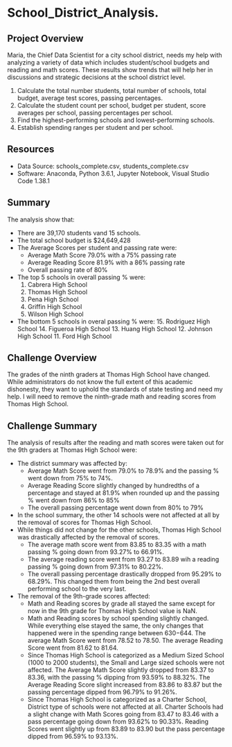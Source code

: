 # School_District_Analysis.

## Project Overview
Maria, the Chief Data Scientist for a city school district, needs my help with analyzing a variety of data which includes student/school budgets and reading and math scores. These results show trends that will help her in discussions and strategic decisions at the school district level.

1. Calculate the total number students, total number of schools, total budget, average test scores, passing percentages.
2. Calculate the student count per school, budget per student, score averages per school, passing percentages per school.
3. Find the highest-performing schools and lowest-performing schools.
4. Establish spending ranges per student and per school.

## Resources
- Data Source: schools_complete.csv, students_complete.csv
- Software: Anaconda, Python 3.6.1, Jupyter Notebook, Visual Studio Code 1.38.1

## Summary
The analysis show that:
- There are 39,170 students vand 15 schools.
- The total school budget is $24,649,428
- The Average Scores per student and passing rate were:
    - Average Math Score 79.0% with a 75% passing rate
    - Average Reading Score 81.9% with a 86% passing rate
    - Overall passing rate of 80%
- The top 5 schools in overall passing % were:
    1. Cabrera High School
    2. Thomas High School
    3. Pena High School
    4. Griffin High School
    5. Wilson High School
- The bottom 5 schools in overal passing % were:
    15. Rodriguez High School
    14. Figueroa High School
    13. Huang High School
    12. Johnson High School
    11. Ford High School
    
## Challenge Overview
The grades of the ninth graders at Thomas High School have changed. While administrators do not know the full extent of this academic dishonesty, they want to uphold the standards of state testing and need my help. I will need to remove the ninth-grade math and reading scores from Thomas High School. 

## Challenge Summary
The analysis of results after the reading and math scores were taken out for the 9th graders at Thomas High School were:
- The district summary was affected by:
    - Average Math Score went from 79.0% to 78.9% and the passing % went down from 75% to 74%.
    - Average Reading Score slightly changed by hundredths of a percentage and stayed at 81.9% when rounded up and the passing % went         down from 86% to 85%
    - The overall passing percentage went down from 80% to 79%
- In the school summary, the other 14 schools were not affected at all by the removal of scores for Thomas High School.
- While things did not change for the other schools, Thomas High School was drastically affected by the removal of scores.
    - The average math score went from 83.85 to 83.35 with a math passing % going down from 93.27% to 66.91%.
    - The average reading score went from 93.27 to 83.89 wih a reading passing % going down from 97.31% to 80.22%.
    - The overall passing percentage drastically dropped from 95.29% to 68.29%.  This changed them from being the 2nd best overall             performing school to the very last.
- The removal of the 9th-grade scores affected:
    - Math and Reading scores by grade all stayed the same except for now in the 9th grade for Thomas High School value is NaN.
    - Math and Reading scores by school spending slightly changed. While everything else stayed the same, the only changes that happened       were in the spending range between $630-$644. The average Math Score went from 78.52 to 78.50. The average Reading Score went from       81.62 to 81.64.
    - Since Thomas High School is categorized as a Medium Sized School (1000 to 2000 students), the Small and Large sized schools were         not affected. The Average Math Score slightly dropped from 83.37 to 83.36, with the passing % dipping from 93.59% to 88.32%. The         Average Reading Score slight increased from 83.86 to 83.87 but the passing percentage dipped from 96.79% to 91.26%.
    - Since Thomas High School is categorized as a Charter School, District type of schools were not affected at all. Charter Schools         had a slight change with Math Scores going from 83.47 to 83.46 with a pass percentage going down from 93.62% to 90.33%.  Reading         Scores went slightly up from 83.89 to 83.90 but the pass percentage dipped from 96.59% to 93.13%.
